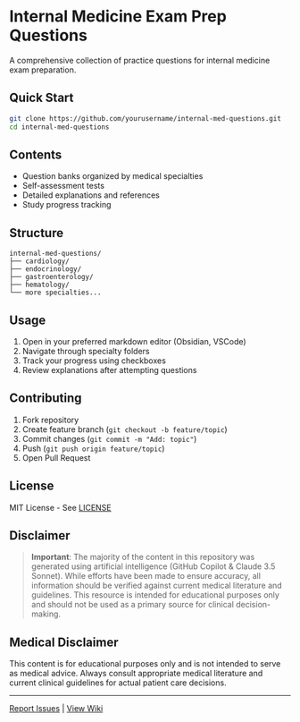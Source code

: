 # Internal Medicine Exam Prep Questions

A comprehensive collection of practice questions for internal medicine exam preparation.

## Quick Start

```bash
git clone https://github.com/yourusername/internal-med-questions.git
cd internal-med-questions
```

## Contents

- Question banks organized by medical specialties
- Self-assessment tests
- Detailed explanations and references
- Study progress tracking

## Structure

```
internal-med-questions/
├── cardiology/
├── endocrinology/
├── gastroenterology/
├── hematology/
└── more specialties...
```

## Usage

1. Open in your preferred markdown editor (Obsidian, VSCode)
2. Navigate through specialty folders
3. Track your progress using checkboxes
4. Review explanations after attempting questions

## Contributing

1. Fork repository
2. Create feature branch (`git checkout -b feature/topic`)
3. Commit changes (`git commit -m "Add: topic"`)
4. Push (`git push origin feature/topic`)
5. Open Pull Request

## License

MIT License - See [LICENSE](LICENSE)

## Disclaimer

> **Important**: The majority of the content in this repository was generated using artificial intelligence (GitHub Copilot & Claude 3.5 Sonnet). While efforts have been made to ensure accuracy, all information should be verified against current medical literature and guidelines. This resource is intended for educational purposes only and should not be used as a primary source for clinical decision-making.

## Medical Disclaimer

This content is for educational purposes only and is not intended to serve as medical advice. Always consult appropriate medical literature and current clinical guidelines for actual patient care decisions.

---
[Report Issues](https://github.com/yourusername/internal-med-questions/issues) | [View Wiki](https://github.com/yourusername/internal-med-questions/wiki)
